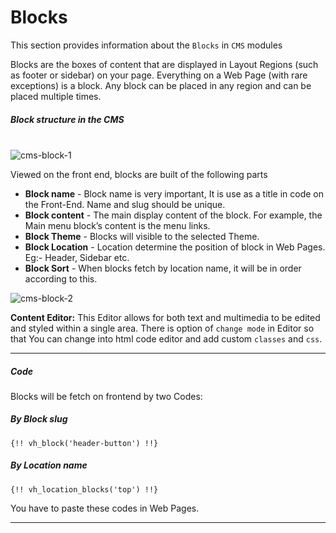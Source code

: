 # Blocks

This section provides information about the `Blocks` in `CMS` modules

Blocks are the boxes of content that are displayed in Layout Regions (such as footer or sidebar) on your page. Everything on a Web Page (with rare exceptions) is a block. Any block can be placed in any region and can be placed multiple times.



##### Block structure in the CMS
<br/>
<img :src="$withBase('/images/cms-block-1.png')" alt="cms-block-1">

Viewed on the front end, blocks are built of the following parts

- **Block name** - Block name is very important, It is use as a title in code on the Front-End. Name and slug should be unique.
- **Block content** - The main display content of the block. For example, the Main menu block’s content is the menu links.
- **Block Theme** - Blocks will visible to the selected Theme.
- **Block Location** - Location determine the position of block in Web Pages. Eg:- Header, Sidebar etc.
- **Block Sort** - When blocks fetch by location name, it will be in order according to this.

<img :src="$withBase('/images/cms-block-2.png')" alt="cms-block-2">

**Content Editor:** This Editor allows for both text and multimedia to be edited and styled within a single area. There is option of `change mode` in Editor so that You can change into html code editor and add custom `classes` and `css`.

------



##### Code

Blocks will be fetch on frontend by two Codes:

##### By Block slug

```
{!! vh_block('header-button') !!}
```



##### By Location name

```
{!! vh_location_blocks('top') !!}
```



You have to paste these codes in Web Pages.

------